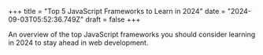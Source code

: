 +++
title = "Top 5 JavaScript Frameworks to Learn in 2024"
date = "2024-09-03T05:52:36.749Z"
draft = false
+++

  An overview of the top JavaScript frameworks you should consider learning in 2024 to stay ahead in web development.
        